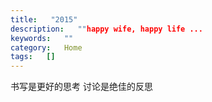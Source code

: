 ```yaml
---
title:   "2015"
description:   ""happy wife, happy life ...
keywords:   ""
category:   Home
tags:   [] 
---
```



书写是更好的思考
讨论是绝佳的反思
